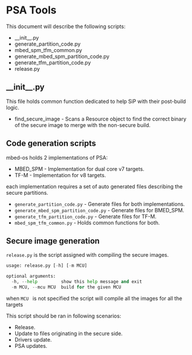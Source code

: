 # PSA Tools

This document will describe the following scripts:

* \_\_init\_\_.py
* generate_partition_code.py
* mbed_spm_tfm_common.py
* generate_mbed_spm_partition_code.py
* generate_tfm_partition_code.py
* release.py

## \_\_init\_\_.py

This file holds common function dedicated to help SiP with their post-build logic.

* find_secure_image - Scans a Resource object to find the correct binary of the secure image to merge with the non-secure build.


## Code generation scripts

mbed-os holds 2 implementations of PSA:
* MBED_SPM - Implementation for dual core v7 targets.
* TF-M - Implementation for v8 targets.

each implementation requires a set of auto generated files describing the secure partitions.

* `generate_partition_code.py` - Generate files for both implementations.
* `generate_mbed_spm_partition_code.py` - Generate files for BMED_SPM.
* `generate_tfm_partition_code.py` - Generate files for TF-M.
*  `mbed_spm_tfm_common.py` - Holds common functions for both.

## Secure image generation

`release.py` is the script assigned with compiling the secure images.

```python
usage: release.py [-h] [-m MCU]

optional arguments:
  -h, --help         show this help message and exit
  -m MCU, --mcu MCU  build for the given MCU
```

when `MCU ` is not specified the script will compile all the images for all the targets

This script should be ran in following scenarios:
* Release.
* Update to files originating in the secure side.
* Drivers update.
* PSA updates.
